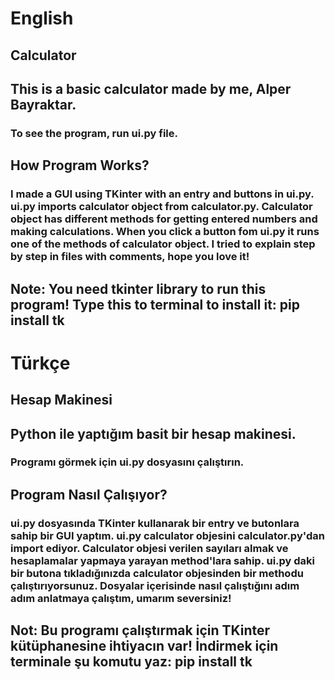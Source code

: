<h1>English</h1>
<h2>Calculator</h2>
<h2>This is a basic calculator made by me, Alper Bayraktar.</h2>
<h3>To see the program, run ui.py file.</h3>
<h2>How Program Works?</h2>
<h3>I made a GUI using TKinter with an entry and buttons in ui.py. ui.py imports calculator object from calculator.py. Calculator object has different methods for getting entered numbers and making calculations. When you click a button fom ui.py it runs one of the methods of calculator object. I tried to explain step by step in files with comments, hope you love it!</h3>
<h2>Note: You need tkinter library to run this program! Type this to terminal to install it:
pip install tk</h2>
<h1>Türkçe</h1>
<h2>Hesap Makinesi</h2>
<h2>Python ile yaptığım basit bir hesap makinesi.</h2>
<h3>Programı görmek için ui.py dosyasını çalıştırın.</h3>
<h2>Program Nasıl Çalışıyor?</h2>
<h3>ui.py dosyasında TKinter kullanarak bir entry ve butonlara sahip bir GUI yaptım. ui.py calculator objesini calculator.py'dan import ediyor. Calculator objesi verilen sayıları almak ve hesaplamalar yapmaya yarayan method'lara sahip. ui.py daki bir butona tıkladığınızda calculator objesinden bir methodu çalıştırıyorsunuz. Dosyalar içerisinde nasıl çalıştığını adım adım anlatmaya çalıştım, umarım seversiniz!</h3>
<h2>Not: Bu programı çalıştırmak için TKinter kütüphanesine ihtiyacın var! İndirmek için terminale şu komutu yaz:
pip install tk</h2>
